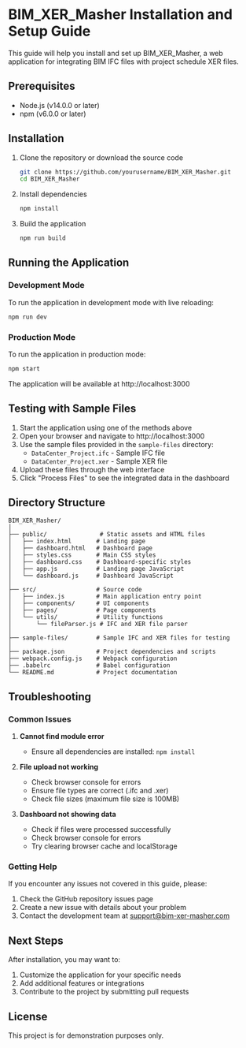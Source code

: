 # BIM_XER_Masher Installation and Setup Guide

This guide will help you install and set up BIM_XER_Masher, a web application for integrating BIM IFC files with project schedule XER files.

## Prerequisites

- Node.js (v14.0.0 or later)
- npm (v6.0.0 or later)

## Installation

1. Clone the repository or download the source code
   ```bash
   git clone https://github.com/yourusername/BIM_XER_Masher.git
   cd BIM_XER_Masher
   ```

2. Install dependencies
   ```bash
   npm install
   ```

3. Build the application
   ```bash
   npm run build
   ```

## Running the Application

### Development Mode

To run the application in development mode with live reloading:

```bash
npm run dev
```

### Production Mode

To run the application in production mode:

```bash
npm start
```

The application will be available at http://localhost:3000

## Testing with Sample Files

1. Start the application using one of the methods above
2. Open your browser and navigate to http://localhost:3000
3. Use the sample files provided in the `sample-files` directory:
   - `DataCenter_Project.ifc` - Sample IFC file
   - `DataCenter_Project.xer` - Sample XER file
4. Upload these files through the web interface
5. Click "Process Files" to see the integrated data in the dashboard

## Directory Structure

```
BIM_XER_Masher/
│
├── public/               # Static assets and HTML files
│   ├── index.html       # Landing page
│   ├── dashboard.html   # Dashboard page
│   ├── styles.css       # Main CSS styles
│   ├── dashboard.css    # Dashboard-specific styles
│   ├── app.js           # Landing page JavaScript
│   └── dashboard.js     # Dashboard JavaScript
│
├── src/                 # Source code
│   ├── index.js         # Main application entry point
│   ├── components/      # UI components
│   ├── pages/           # Page components
│   └── utils/           # Utility functions
│       └── fileParser.js # IFC and XER file parser
│
├── sample-files/        # Sample IFC and XER files for testing
│
├── package.json         # Project dependencies and scripts
├── webpack.config.js    # Webpack configuration
├── .babelrc             # Babel configuration
└── README.md            # Project documentation
```

## Troubleshooting

### Common Issues

1. **Cannot find module error**
   - Ensure all dependencies are installed: `npm install`
   
2. **File upload not working**
   - Check browser console for errors
   - Ensure file types are correct (.ifc and .xer)
   - Check file sizes (maximum file size is 100MB)

3. **Dashboard not showing data**
   - Check if files were processed successfully
   - Check browser console for errors
   - Try clearing browser cache and localStorage

### Getting Help

If you encounter any issues not covered in this guide, please:

1. Check the GitHub repository issues page
2. Create a new issue with details about your problem
3. Contact the development team at support@bim-xer-masher.com

## Next Steps

After installation, you may want to:

1. Customize the application for your specific needs
2. Add additional features or integrations
3. Contribute to the project by submitting pull requests

## License

This project is for demonstration purposes only.
